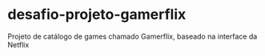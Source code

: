 # desafio-projeto-gamerflix
Projeto de catálogo de games chamado Gamerflix, baseado na interface da Netflix
